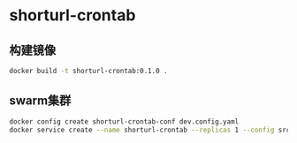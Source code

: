 # shorturl-crontab

## 构建镜像
```bash
docker build -t shorturl-crontab:0.1.0 .
```

## swarm集群
```bash
docker config create shorturl-crontab-conf dev.config.yaml
docker service create --name shorturl-crontab --replicas 1 --config src=shorturl-crontab-conf,target=/app/config.yaml  shorturl-crontab:0.1.0
```